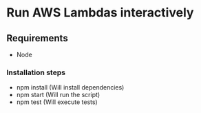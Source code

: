 # Run AWS Lambdas interactively

## Requirements
* Node

### Installation steps
* npm install (Will install dependencies)
* npm start (Will run the script)
* npm test (Will execute tests)
